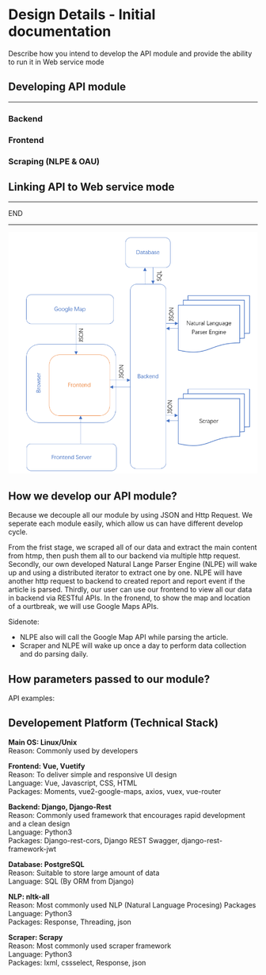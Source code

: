 # Design Details - Initial documentation


Describe how	you	intend	 to	develop	 the	API	module	and	provide the	ability	 to	run	it	in	Web	
service	mode


## Developing API module
___
### Backend


### Frontend


### Scraping (NLPE & OAU)



## Linking API to Web service mode
___


END
___



![Architecture Design](img/Architecture.png)

## How we develop our API module?

Because we decouple all our module by using JSON and Http Request. We seperate each module easily, which allow us can have different develop cycle.

From the frist stage, we scraped all of our data and extract the main content from htmp, then push them all to our backend via multiple http request. Secondly, our own developed Natural Lange Parser Engine (NLPE) will wake up and using a distributed iterator to extract one by one. NLPE will have another http request to backend to created report and report event if the article is parsed. Thirdly, our user can use our frontend to view all our data in backend via RESTful APIs. In the fronend, to show the map and location of a ourtbreak, we will use Google Maps APIs.

Sidenote:

- NLPE also will call the Google Map API while parsing the article.
- Scraper and NLPE will wake up once a day to perform data collection and do parsing daily.

## How parameters passed to our module?

API examples:

## Developement Platform (Technical Stack)

**Main OS: Linux/Unix**  
Reason: Commonly used by developers

**Frontend: Vue, Vuetify**  
Reason: To deliver simple and responsive UI design  
Language: Vue, Javascript, CSS, HTML  
Packages: Moments, vue2-google-maps, axios, vuex, vue-router

**Backend: Django, Django-Rest**  
Reason: Commonly used framework that encourages rapid development and a clean design  
Language: Python3  
Packages: Django-rest-cors, Django REST Swagger, django-rest-framework-jwt

**Database: PostgreSQL**  
Reason: Suitable to store large amount of data  
Language: SQL (By ORM from Django)

**NLP: nltk-all**  
Reason: Most commonly used NLP (Natural Language Procesing) Packages  
Language: Python3  
Packages: Response, Threading, json

**Scraper: Scrapy**  
Reason: Most commonly used scraper framework  
Language: Python3  
Packages: lxml, cssselect, Response, json
